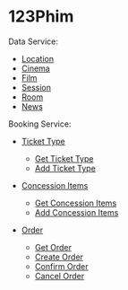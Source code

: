 # 123Phim


Data Service:
* [Location](https://github.com/phanphuc/123phim/blob/master/docs/data/location.md)
* [Cinema](https://github.com/phanphuc/123phim/blob/master/docs/data/cinema.md)
* [Film](https://github.com/phanphuc/123phim/blob/master/docs/data/location.md)
* [Session](https://github.com/phanphuc/123phim/blob/master/docs/data/location.md)
* [Room](https://github.com/phanphuc/123phim/blob/master/docs/data/location.md)
* [News](https://github.com/phanphuc/123phim/blob/master/docs/data/location.md)


Booking Service:
* [Ticket Type](https://github.com/phanphuc/123phim/blob/master/docs/booking/ticket.md)
    * [Get Ticket Type](https://github.com/phanphuc/123phim/blob/master/docs/booking/ticket.md#get-ticket-type-list)
    * [Add Ticket Type](https://github.com/phanphuc/123phim/blob/master/docs/booking/ticket.md#add-ticket-type)

* [Concession Items](https://github.com/phanphuc/123phim/blob/master/docs/data/concession.md)
    * [Get Concession Items](https://github.com/phanphuc/123phim/blob/master/docs/booking/concession.md#get-concession-items)
    * [Add Concession Items](https://github.com/phanphuc/123phim/blob/master/docs/booking/concession.md#add-concession-items)

* [Order](https://github.com/phanphuc/123phim/blob/master/docs/data/order.md)
    * [Get Order](https://github.com/phanphuc/123phim/blob/master/docs/booking/order.md#get-order)
    * [Create Order](https://github.com/phanphuc/123phim/blob/master/docs/booking/order.md#create-order)
    * [Confirm Order](https://github.com/phanphuc/123phim/blob/master/docs/booking/order.md#confirm-order)
    * [Cancel Order](https://github.com/phanphuc/123phim/blob/master/docs/booking/order.md#cancel-order)